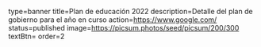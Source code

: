 type=banner
title=Plan de educación 2022
description=Detalle del plan de gobierno para el año en curso
action=https://www.google.com/
status=published
image=https://picsum.photos/seed/picsum/200/300
textBtn=
order=2
~~~~~~
